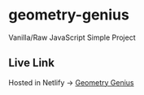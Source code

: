 # geometry-genius
Vanilla/Raw JavaScript Simple Project

## Live Link
Hosted in Netlify -> [Geometry Genius](https://cozy-queijadas-2cd39d.netlify.app/)
